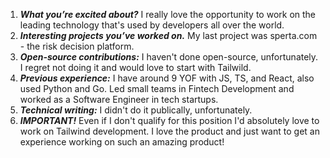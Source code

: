 1. ***What you’re excited about?*** I really love the opportunity to work on the leading technology that's used by developers all over the world.
2. ***Interesting projects you’ve worked on.*** My last project was sperta.com - the risk decision platform.
3. ***Open-source contributions:*** I haven't done open-source, unfortunately. I regret not doing it and would love to start with Tailwild.
4. ***Previous experience:*** I have around 9 YOF with JS, TS, and React, also used Python and Go. Led small teams in Fintech Development and worked as a Software Engineer in tech startups. 
5. ***Technical writing:*** I didn't do it publically, unfortunately. 
6. ***IMPORTANT!*** Even if I don't qualify for this position I'd absolutely love to work on Tailwind development. I love the product and just want to get an experience working on such an amazing product!